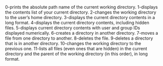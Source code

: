 0-prints the absolute path name of the current working directory.
1-displays the contents list of your current directory.
2-changes the working directory to the user’s home directory.
3-displays the current directory contents in a long format.
4-displays the current directory contents, including hidden files.
5-displays current directory contents with user and group IDs displayed numerically.
6-creates a directory in another directory.
7-moves a file from one directory to another.
8-deletes the file.
9-deletes a directory that is in another directory.
10-changes the working directory to the previous one.
11-lists all files (even ones that are hidden) in the current directory and the parent of the working directory (in this order), in long format.
